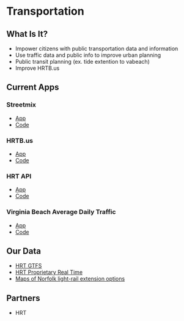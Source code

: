 # Transportation

## What Is It?

* Impower citizens with public transportation data and information 
* Use traffic data and public info to improve urban planning
* Public transit planning (ex. tide extention to vabeach)
* Improve HRTB.us

## Current Apps

### Streetmix

* [App](http://streetmix.net/)
* [Code](https://github.com/codeforamerica/streetmix)

### HRTB.us

* [App](http://hrtb.us/)
* [Code](https://github.com/c4hrva/hrt-bus-finder)

### HRT API

* [App](http://lit-inlet-3610.herokuapp.com/api/)
* [Code](https://github.com/c4hrva/hrt-bus-api)

### Virginia Beach Average Daily Traffic

* [App](http://dev.bowdenweb.com/od/heatmap-js/demo/maps_heatmap_layer/gmaps-vb-adt-2012.html)
* [Code](https://github.com/c4hrva/vb-adt-heatmaps)

## Our Data

* [HRT GTFS](http://googletf.gohrt.com/)
* [HRT Proprietary Real Time](ftp://216.54.15.3/Anrd/hrtrtf.txt)
* [Maps of Norfolk light-rail extension options](http://www.documentcloud.org/documents/1020165-projectbasemap-alignmentconcepts.html#document/p1)

## Partners

* HRT
